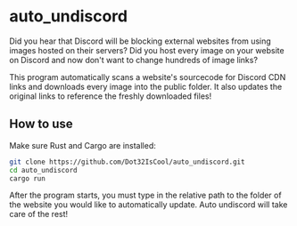 # auto_undiscord
Did you hear that Discord will be blocking external websites from using images hosted on their servers?
Did you host every image on your website on Discord and now don't want to change hundreds of image links?


This program automatically scans a website's sourcecode for Discord CDN links and downloads every image into the public folder. It also updates the original links to reference the freshly downloaded files!

## How to use
Make sure Rust and Cargo are installed:
```bash
git clone https://github.com/Dot32IsCool/auto_undiscord.git
cd auto_undiscord
cargo run
```
After the program starts, you must type in the relative path to the folder of the website you would like to automatically update. Auto undiscord will take care of the rest!
